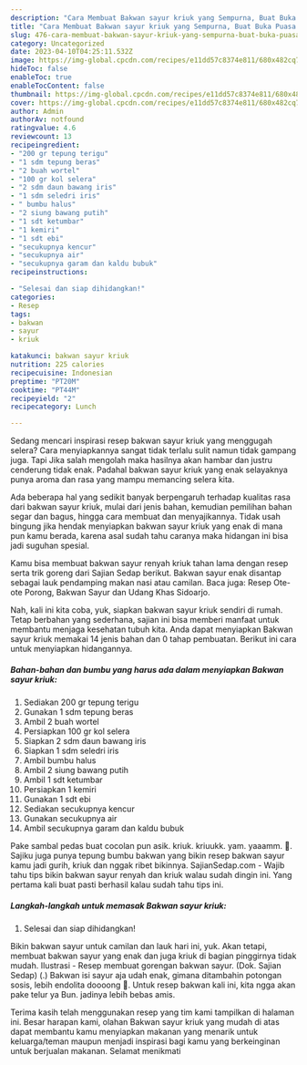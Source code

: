 ```yaml
---
description: "Cara Membuat Bakwan sayur kriuk yang Sempurna, Buat Buka Puasa Lezat Sekali"
title: "Cara Membuat Bakwan sayur kriuk yang Sempurna, Buat Buka Puasa Lezat Sekali"
slug: 476-cara-membuat-bakwan-sayur-kriuk-yang-sempurna-buat-buka-puasa-lezat-sekali
category: Uncategorized
date: 2023-04-10T04:25:11.532Z
image: https://img-global.cpcdn.com/recipes/e11dd57c8374e811/680x482cq70/bakwan-sayur-kriuk-foto-resep-utama.jpg
hideToc: false
enableToc: true
enableTocContent: false
thumbnail: https://img-global.cpcdn.com/recipes/e11dd57c8374e811/680x482cq70/bakwan-sayur-kriuk-foto-resep-utama.jpg
cover: https://img-global.cpcdn.com/recipes/e11dd57c8374e811/680x482cq70/bakwan-sayur-kriuk-foto-resep-utama.jpg
author: Admin
authorAv: notfound
ratingvalue: 4.6
reviewcount: 13
recipeingredient:
- "200 gr tepung terigu"
- "1 sdm tepung beras"
- "2 buah wortel"
- "100 gr kol selera"
- "2 sdm daun bawang iris"
- "1 sdm seledri iris"
- " bumbu halus"
- "2 siung bawang putih"
- "1 sdt ketumbar"
- "1 kemiri"
- "1 sdt ebi"
- "secukupnya kencur"
- "secukupnya air"
- "secukupnya garam dan kaldu bubuk"
recipeinstructions:

- "Selesai dan siap dihidangkan!"
categories:
- Resep
tags:
- bakwan
- sayur
- kriuk

katakunci: bakwan sayur kriuk 
nutrition: 225 calories
recipecuisine: Indonesian
preptime: "PT20M"
cooktime: "PT44M"
recipeyield: "2"
recipecategory: Lunch

---
```



Sedang mencari inspirasi resep bakwan sayur kriuk yang menggugah selera? Cara menyiapkannya sangat tidak terlalu sulit namun tidak gampang juga. Tapi Jika salah mengolah maka hasilnya akan hambar dan justru cenderung tidak enak. Padahal bakwan sayur kriuk yang enak selayaknya punya aroma dan rasa yang mampu memancing selera kita.


Ada beberapa hal yang sedikit banyak berpengaruh terhadap kualitas rasa dari bakwan sayur kriuk, mulai dari jenis bahan, kemudian pemilihan bahan segar dan bagus, hingga cara membuat dan menyajikannya. Tidak usah bingung jika hendak menyiapkan bakwan sayur kriuk yang enak di mana pun kamu berada, karena asal sudah tahu caranya maka hidangan ini bisa jadi suguhan spesial.

Kamu bisa membuat bakwan sayur renyah kriuk tahan lama dengan resep serta trik goreng dari Sajian Sedap berikut. Bakwan sayur enak disantap sebagai lauk pendamping makan nasi atau camilan. Baca juga: Resep Ote-ote Porong, Bakwan Sayur dan Udang Khas Sidoarjo.


Nah, kali ini kita coba, yuk, siapkan bakwan sayur kriuk sendiri di rumah. Tetap berbahan yang sederhana, sajian ini bisa memberi manfaat untuk membantu menjaga kesehatan tubuh kita. Anda dapat menyiapkan Bakwan sayur kriuk memakai 14 jenis bahan dan 0 tahap pembuatan. Berikut ini cara untuk menyiapkan hidangannya.

<!--inarticleads1-->

##### Bahan-bahan dan bumbu yang harus ada dalam menyiapkan Bakwan sayur kriuk:

1. Sediakan 200 gr tepung terigu
1. Gunakan 1 sdm tepung beras
1. Ambil 2 buah wortel
1. Persiapkan 100 gr kol selera
1. Siapkan 2 sdm daun bawang iris
1. Siapkan 1 sdm seledri iris
1. Ambil  bumbu halus
1. Ambil 2 siung bawang putih
1. Ambil 1 sdt ketumbar
1. Persiapkan 1 kemiri
1. Gunakan 1 sdt ebi
1. Sediakan secukupnya kencur
1. Gunakan secukupnya air
1. Ambil secukupnya garam dan kaldu bubuk


Pake sambal pedas buat cocolan pun asik. kriuk. kriuukk. yam. yaaamm. 🤤. Sajiku juga punya tepung bumbu bakwan yang bikin resep bakwan sayur kamu jadi gurih, kriuk dan nggak ribet bikinnya. SajianSedap.com - Wajib tahu tips bikin bakwan sayur renyah dan kriuk walau sudah dingin ini. Yang pertama kali buat pasti berhasil kalau sudah tahu tips ini. 

<!--inarticleads2-->

##### Langkah-langkah untuk memasak Bakwan sayur kriuk:


1. Selesai dan siap dihidangkan!

Bikin bakwan sayur untuk camilan dan lauk hari ini, yuk. Akan tetapi, membuat bakwan sayur yang enak dan juga kriuk di bagian pinggirnya tidak mudah. Ilustrasi - Resep membuat gorengan bakwan sayur. (Dok. Sajian Sedap) (.) Bakwan isi sayur aja udah enak, gimana ditambahin potongan sosis, lebih endolita doooong 🤤. Untuk resep bakwan kali ini, kita ngga akan pake telur ya Bun. jadinya lebih bebas amis. 

Terima kasih telah menggunakan resep yang tim kami tampilkan di halaman ini. Besar harapan kami, olahan Bakwan sayur kriuk yang mudah di atas dapat membantu kamu menyiapkan makanan yang menarik untuk keluarga/teman maupun menjadi inspirasi bagi kamu yang berkeinginan untuk berjualan makanan. Selamat menikmati
